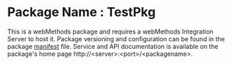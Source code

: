 # Package Name : TestPkg
This is a webMethods package and requires a webMethods Integration Server to host it. Package versioning and configuration can be found in the package [manifest](./TestPkg/manifest.v3) file. Service and API documentation is available on the package's home page http://&lt;server&gt;:&lt;port&gt;/&lt;packagename>.